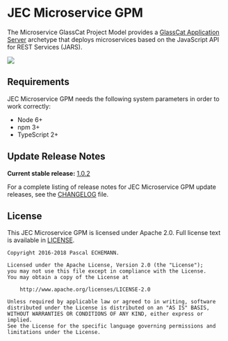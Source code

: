 # JEC Microservice GPM

The Microservice GlassCat Project Model provides a [GlassCat Application Server][jec-glasscat-url] archetype that deploys microservices based on the JavaScript API for REST Services (JARS).

[![][jec-logo]][jec-url]

## Requirements

JEC Microservice GPM needs the following system parameters in order to work correctly:

- Node 6+
- npm 3+
- TypeScript 2+

## Update Release Notes

**Current stable release:** [1.0.2](CHANGELOG.md#jec-gpm-microservice-1.0.2)
 
For a complete listing of release notes for JEC Microservice GPM update releases, see the [CHANGELOG](CHANGELOG.md) file. 

## License
This JEC Microservice GPM is licensed under Apache 2.0. Full license text is available in [LICENSE](LICENSE).

```
Copyright 2016-2018 Pascal ECHEMANN.

Licensed under the Apache License, Version 2.0 (the "License");
you may not use this file except in compliance with the License.
You may obtain a copy of the License at

    http://www.apache.org/licenses/LICENSE-2.0

Unless required by applicable law or agreed to in writing, software
distributed under the License is distributed on an "AS IS" BASIS,
WITHOUT WARRANTIES OR CONDITIONS OF ANY KIND, either express or implied.
See the License for the specific language governing permissions and
limitations under the License.
```

[jec-url]: https://github.com/pechemann/JEC
[jec-glasscat-url]: https://github.com/pechemann/jec-glasscat
[jec-logo]: https://raw.githubusercontent.com/pechemann/JEC/master/assets/jec-logos/jec-logo.png